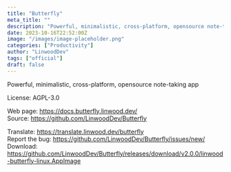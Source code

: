 ```yaml
---
title: "Butterfly"
meta_title: ""
description: "Powerful, minimalistic, cross-platform, opensource note-taking app"
date: 2023-10-16T22:52:00Z
image: "/images/image-placeholder.png"
categories: ["Productivity"]
author: "LinwoodDev"
tags: ["official"]
draft: false
---
```


Powerful, minimalistic, cross-platform, opensource note-taking app

License: AGPL-3.0

Web page: https://docs.butterfly.linwood.dev/  
Source: https://github.com/LinwoodDev/Butterfly

Translate: https://translate.linwood.dev/butterfly  
Report the bug: https://github.com/LinwoodDev/Butterfly/issues/new/  
Download: https://github.com/LinwoodDev/Butterfly/releases/download/v2.0.0/linwood-butterfly-linux.AppImage
